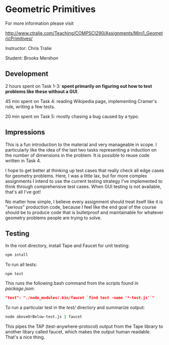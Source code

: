 # Geometric Primitives

For more information please visit

http://www.ctralie.com/Teaching/COMPSCI290/Assignments/Mini1_GeometricPrimitives/

Instructor: Chris Tralie

Student: Brooks Mershon

## Development

2 hours spent on Task 1-3: **spent primarily on figuring out how to test problems like these without a GUI**.

45 min spent on Task 4: reading Wikipedia page, implementing Cramer's rule, writing a few tests.

20 min spent on Task 5: mostly chasing a bug caused by a typo.

## Impressions

This is a fun introduction to the material and very manageable in scope. I particularly like the idea of the last two tasks representing a induction on the number of dimensions in the problem. It is possible to reuse code written in Task 4.

I hope to get better at thinking up test cases that really check all edge cases for geometry problems. Here, I was a little lax, but for more complex assignments I intend to use the current testing strategy I've implemented to think through comprehensive test cases. When GUI testing is not available, that's all I've got!

No matter how simple, I believe every assignment should treat itself like it is "serious" production code, because I feel like the end goal of the course should be to produce code that is bulletproof and maintainable for whatever geometry problems people are trying to solve.

## Testing

In the root directory, install Tape and Faucet for unit testing:

```bash
npm intall
```

To run all tests:

```
npm test
```

This runs the following bash command from the scripts found in *package.json*:

```json
"test": "./node_modules/.bin/faucet `find test -name '*-test.js'`"
```

To run a particular test in the *test/* directory and summarize output:

```bash
node aboveOrBelow-test.js | faucet
```

This pipes the TAP (test-anywhere-protocol) output from the Tape library to another libary called faucet, which makes the output human readable. That's a nice thing.